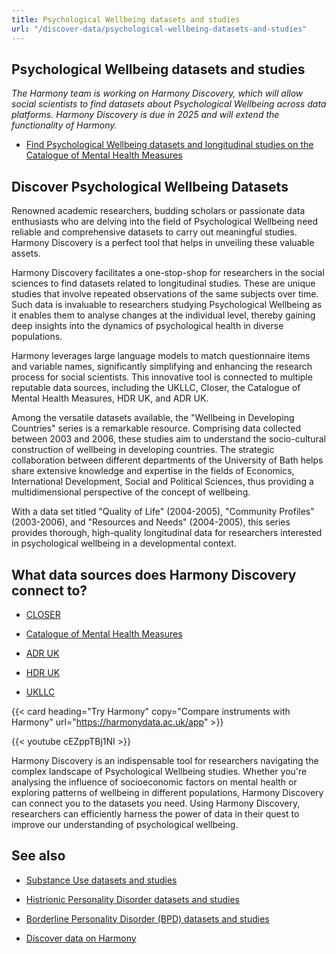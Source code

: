 ```yaml
---
title: Psychological Wellbeing datasets and studies
url: "/discover-data/psychological-wellbeing-datasets-and-studies"
---
```


## Psychological Wellbeing datasets and studies

*The Harmony team is working on Harmony Discovery, which will allow social scientists to find datasets about Psychological Wellbeing across data platforms. Harmony Discovery is due in 2025 and will extend the functionality of Harmony.*

* [Find Psychological Wellbeing datasets and longitudinal studies on the Catalogue of Mental Health Measures](https://www.cataloguementalhealth.ac.uk/?content=search&query=Topic:psychological+wellbeing)

## Discover Psychological Wellbeing Datasets

Renowned academic researchers, budding scholars or passionate data enthusiasts who are delving into the field of Psychological Wellbeing need reliable and comprehensive datasets to carry out meaningful studies. Harmony Discovery is a perfect tool that helps in unveiling these valuable assets.

Harmony Discovery facilitates a one-stop-shop for researchers in the social sciences to find datasets related to longitudinal studies. These are unique studies that involve repeated observations of the same subjects over time. Such data is invaluable to researchers studying Psychological Wellbeing as it enables them to analyse changes at the individual level, thereby gaining deep insights into the dynamics of psychological health in diverse populations.

Harmony leverages large language models to match questionnaire items and variable names, significantly simplifying and enhancing the research process for social scientists. This innovative tool is connected to multiple reputable data sources, including the UKLLC, Closer, the Catalogue of Mental Health Measures, HDR UK, and ADR UK.

Among the versatile datasets available, the "Wellbeing in Developing Countries" series is a remarkable resource. Comprising data collected between 2003 and 2006, these studies aim to understand the socio-cultural construction of wellbeing in developing countries. The strategic collaboration between different departments of the University of Bath helps share extensive knowledge and expertise in the fields of Economics, International Development, Social and Political Sciences, thus providing a multidimensional perspective of the concept of wellbeing.

With a data set titled "Quality of Life" (2004-2005), "Community Profiles" (2003-2006), and "Resources and Needs" (2004-2005), this series provides thorough, high-quality longitudinal data for researchers interested in psychological wellbeing in a developmental context.


## What data sources does Harmony Discovery connect to?

* [CLOSER](https://closer.ac.uk/)

* [Catalogue of Mental Health Measures](https://www.cataloguementalhealth.ac.uk/)

* [ADR UK](https://www.adruk.org/data-access/data-catalogue/)

* [HDR UK](https://www.healthdatagateway.org/)

* [UKLLC](https://explore.ukllc.ac.uk)

{{< card heading="Try Harmony" copy="Compare instruments with Harmony" url="https://harmonydata.ac.uk/app" >}}

{{< youtube cEZppTBj1NI >}}


Harmony Discovery is an indispensable tool for researchers navigating the complex landscape of Psychological Wellbeing studies. Whether you're analysing the influence of socioeconomic factors on mental health or exploring patterns of wellbeing in different populations, Harmony Discovery can connect you to the datasets you need. Using Harmony Discovery, researchers can efficiently harness the power of data in their quest to improve our understanding of psychological wellbeing.

## See also

* [Substance Use datasets and studies](/discover-data/substance-use-datasets-and-studies)

* [Histrionic Personality Disorder datasets and studies](/discover-data/histrionic-personality-disorder-datasets-and-studies)

* [Borderline Personality Disorder (BPD) datasets and studies](/discover-data/borderline-personality-disorder-(bpd)-datasets-and-studies)

* [Discover data on Harmony](/discover-data)